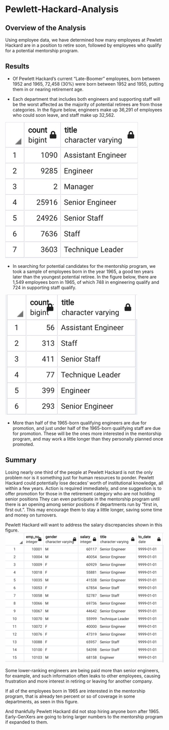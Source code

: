 # Pewlett-Hackard-Analysis

## Overview of the Analysis

Using employee data, we have determined how many employees at Pewlett Hackard are in a position to retire soon, followed by employees who qualify for a potential mentorship program.

## Results

- Of Pewlett Hackard’s current “Late-Boomer” employees, born between 1952 and 1965, 72,458 (30%) were born between 1952 and 1955, putting them in or nearing retirement age. 

- Each department that includes both engineers and supporting staff will be the worst affected as the majority of potential retirees are from those categories. In the figure below, engineers make up 36,291 of employees who could soon leave, and staff make up 32,562. 

![This is an image](https://github.com/JaimeStarling/Pewlett-Hackard-Analysis/blob/main/PH%20count%20by%20title.png)

- In searching for potential candidates for the mentorship program, we took a sample of employees born in the year 1965, a good ten years later than the youngest potential retiree. In the figure below, there are 1,549 employees born in 1965, of which 748 in engineering qualify and 724 in supporting staff qualify.

![This is an image](https://github.com/JaimeStarling/Pewlett-Hackard-Analysis/blob/main/PH%20Mentors%20by%20Title%20Count.png)
- More than half of the 1965-born qualifying engineers are due for promotion, and just under half of the 1965-born qualifying staff are due for promotion. These will be the ones more interested in the mentorship program, and may work a little longer than they personally planned once promoted.

## Summary
Losing nearly one third of the people at Pewlett Hackard is not the only problem nor is it something just for human resources to ponder. Pewlett Hackard could potentially lose decades’ worth of institutional knowledge, all within a few years. Action is required immediately, and one suggestion is to offer promotion for those in the retirement category who are not holding senior positions They can even participate in the mentorship program until there is an opening among senior positions if departments run by “first in, first out.”. This may encourage them to stay a little longer, saving some time and money on turnovers.

Pewlett Hackard will want to address the salary discrepancies shown in this figure. 
![This is an image](https://github.com/JaimeStarling/Pewlett-Hackard-Analysis/blob/main/Salaries%20figure.png)

Some lower-ranking engineers are being paid more than senior engineers, for example, and such information often leaks to other employees, causing frustration and more interest in retiring or leaving for another company.

If all of the employees born in 1965 are interested in the mentorship program, that is already ten percent or so of coverage in some departments, as seen in this figure. 

And thankfully Pewlett Hackard did not stop hiring anyone born after 1965. Early-GenXers are going to bring larger numbers to the mentorship program if expanded to them.

